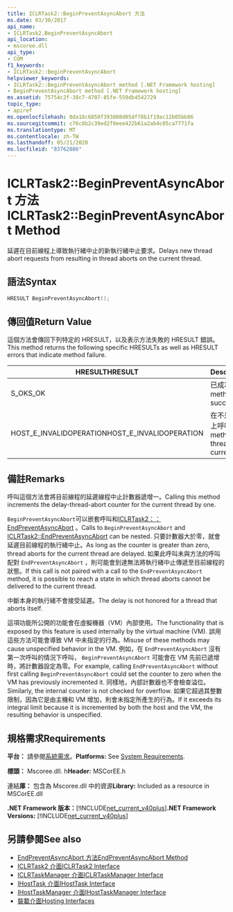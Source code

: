 ```yaml
---
title: ICLRTask2::BeginPreventAsyncAbort 方法
ms.date: 03/30/2017
api_name:
- ICLRTask2.BeginPreventAsyncAbort
api_location:
- mscoree.dll
api_type:
- COM
f1_keywords:
- ICLRTask2::BeginPreventAsyncAbort
helpviewer_keywords:
- ICLRTask2::BeginPreventAsyncAbort method [.NET Framework hosting]
- BeginPreventAsyncAbort method [.NET Framework hosting]
ms.assetid: 75754c2f-38c7-4707-85fe-559db4542729
topic_type:
- apiref
ms.openlocfilehash: 0da18c6850f393808d05dff8b1f19ac12b05bb86
ms.sourcegitcommit: c76c8b2c39ed2f0eee422b61a2ab4c05ca7771fa
ms.translationtype: MT
ms.contentlocale: zh-TW
ms.lasthandoff: 05/21/2020
ms.locfileid: "83762886"
---
```

# <a name="iclrtask2beginpreventasyncabort-method"></a><span data-ttu-id="fc00c-102">ICLRTask2::BeginPreventAsyncAbort 方法</span><span class="sxs-lookup"><span data-stu-id="fc00c-102">ICLRTask2::BeginPreventAsyncAbort Method</span></span>
<span data-ttu-id="fc00c-103">延遲在目前線程上導致執行緒中止的新執行緒中止要求。</span><span class="sxs-lookup"><span data-stu-id="fc00c-103">Delays new thread abort requests from resulting in thread aborts on the current thread.</span></span>  
  
## <a name="syntax"></a><span data-ttu-id="fc00c-104">語法</span><span class="sxs-lookup"><span data-stu-id="fc00c-104">Syntax</span></span>  
  
```cpp  
HRESULT BeginPreventAsyncAbort();  
```  
  
## <a name="return-value"></a><span data-ttu-id="fc00c-105">傳回值</span><span class="sxs-lookup"><span data-stu-id="fc00c-105">Return Value</span></span>  
 <span data-ttu-id="fc00c-106">這個方法會傳回下列特定的 HRESULT，以及表示方法失敗的 HRESULT 錯誤。</span><span class="sxs-lookup"><span data-stu-id="fc00c-106">This method returns the following specific HRESULTs as well as HRESULT errors that indicate method failure.</span></span>  
  
|<span data-ttu-id="fc00c-107">HRESULT</span><span class="sxs-lookup"><span data-stu-id="fc00c-107">HRESULT</span></span>|<span data-ttu-id="fc00c-108">Description</span><span class="sxs-lookup"><span data-stu-id="fc00c-108">Description</span></span>|  
|-------------|-----------------|  
|<span data-ttu-id="fc00c-109">S_OK</span><span class="sxs-lookup"><span data-stu-id="fc00c-109">S_OK</span></span>|<span data-ttu-id="fc00c-110">已成功完成命令。</span><span class="sxs-lookup"><span data-stu-id="fc00c-110">The method completed successfully.</span></span>|  
|<span data-ttu-id="fc00c-111">HOST_E_INVALIDOPERATION</span><span class="sxs-lookup"><span data-stu-id="fc00c-111">HOST_E_INVALIDOPERATION</span></span>|<span data-ttu-id="fc00c-112">在不是目前線程的執行緒上呼叫方法。</span><span class="sxs-lookup"><span data-stu-id="fc00c-112">The method was called on a thread which is not the current thread.</span></span>|  
  
## <a name="remarks"></a><span data-ttu-id="fc00c-113">備註</span><span class="sxs-lookup"><span data-stu-id="fc00c-113">Remarks</span></span>  
 <span data-ttu-id="fc00c-114">呼叫這個方法會將目前線程的延遲線程中止計數器遞增一。</span><span class="sxs-lookup"><span data-stu-id="fc00c-114">Calling this method increments the delay-thread-abort counter for the current thread by one.</span></span>  
  
 <span data-ttu-id="fc00c-115">`BeginPreventAsyncAbort`可以嵌套呼叫和[ICLRTask2：： EndPreventAsyncAbort](iclrtask2-endpreventasyncabort-method.md) 。</span><span class="sxs-lookup"><span data-stu-id="fc00c-115">Calls to `BeginPreventAsyncAbort` and [ICLRTask2::EndPreventAsyncAbort](iclrtask2-endpreventasyncabort-method.md) can be nested.</span></span> <span data-ttu-id="fc00c-116">只要計數器大於零，就會延遲目前線程的執行緒中止。</span><span class="sxs-lookup"><span data-stu-id="fc00c-116">As long as the counter is greater than zero, thread aborts for the current thread are delayed.</span></span> <span data-ttu-id="fc00c-117">如果此呼叫未與方法的呼叫配對 `EndPreventAsyncAbort` ，則可能會到達無法將執行緒中止傳遞至目前線程的狀態。</span><span class="sxs-lookup"><span data-stu-id="fc00c-117">If this call is not paired with a call to the `EndPreventAsyncAbort` method, it is possible to reach a state in which thread aborts cannot be delivered to the current thread.</span></span>  
  
 <span data-ttu-id="fc00c-118">中斷本身的執行緒不會接受延遲。</span><span class="sxs-lookup"><span data-stu-id="fc00c-118">The delay is not honored for a thread that aborts itself.</span></span>  
  
 <span data-ttu-id="fc00c-119">這項功能所公開的功能會在虛擬機器（VM）內部使用。</span><span class="sxs-lookup"><span data-stu-id="fc00c-119">The functionality that is exposed by this feature is used internally by the virtual machine (VM).</span></span> <span data-ttu-id="fc00c-120">誤用這些方法可能會導致 VM 中未指定的行為。</span><span class="sxs-lookup"><span data-stu-id="fc00c-120">Misuse of these methods may cause unspecified behavior in the VM.</span></span> <span data-ttu-id="fc00c-121">例如，在 `EndPreventAsyncAbort` 沒有第一次呼叫的情況下呼叫， `BeginPreventAsyncAbort` 可能會在 VM 先前已遞增時，將計數器設定為零。</span><span class="sxs-lookup"><span data-stu-id="fc00c-121">For example, calling `EndPreventAsyncAbort` without first calling `BeginPreventAsyncAbort` could set the counter to zero when the VM has previously incremented it.</span></span> <span data-ttu-id="fc00c-122">同樣地，內部計數器也不會檢查溢位。</span><span class="sxs-lookup"><span data-stu-id="fc00c-122">Similarly, the internal counter is not checked for overflow.</span></span> <span data-ttu-id="fc00c-123">如果它超過其整數限制，因為它是由主機和 VM 增加，則會未指定所產生的行為。</span><span class="sxs-lookup"><span data-stu-id="fc00c-123">If it exceeds its integral limit because it is incremented by both the host and the VM, the resulting behavior is unspecified.</span></span>  
  
## <a name="requirements"></a><span data-ttu-id="fc00c-124">規格需求</span><span class="sxs-lookup"><span data-stu-id="fc00c-124">Requirements</span></span>  
 <span data-ttu-id="fc00c-125">**平台：** 請參閱[系統需求](../../get-started/system-requirements.md)。</span><span class="sxs-lookup"><span data-stu-id="fc00c-125">**Platforms:** See [System Requirements](../../get-started/system-requirements.md).</span></span>  
  
 <span data-ttu-id="fc00c-126">**標頭：** Mscoree.dll. h</span><span class="sxs-lookup"><span data-stu-id="fc00c-126">**Header:** MSCorEE.h</span></span>  
  
 <span data-ttu-id="fc00c-127">連結**庫：** 包含為 Mscoree.dll 中的資源</span><span class="sxs-lookup"><span data-stu-id="fc00c-127">**Library:** Included as a resource in MSCorEE.dll</span></span>  
  
 <span data-ttu-id="fc00c-128">**.NET Framework 版本：**[!INCLUDE[net_current_v40plus](../../../../includes/net-current-v40plus-md.md)]</span><span class="sxs-lookup"><span data-stu-id="fc00c-128">**.NET Framework Versions:** [!INCLUDE[net_current_v40plus](../../../../includes/net-current-v40plus-md.md)]</span></span>  
  
## <a name="see-also"></a><span data-ttu-id="fc00c-129">另請參閱</span><span class="sxs-lookup"><span data-stu-id="fc00c-129">See also</span></span>

- [<span data-ttu-id="fc00c-130">EndPreventAsyncAbort 方法</span><span class="sxs-lookup"><span data-stu-id="fc00c-130">EndPreventAsyncAbort Method</span></span>](iclrtask2-endpreventasyncabort-method.md)
- [<span data-ttu-id="fc00c-131">ICLRTask2 介面</span><span class="sxs-lookup"><span data-stu-id="fc00c-131">ICLRTask2 Interface</span></span>](iclrtask2-interface.md)
- [<span data-ttu-id="fc00c-132">ICLRTaskManager 介面</span><span class="sxs-lookup"><span data-stu-id="fc00c-132">ICLRTaskManager Interface</span></span>](iclrtaskmanager-interface.md)
- [<span data-ttu-id="fc00c-133">IHostTask 介面</span><span class="sxs-lookup"><span data-stu-id="fc00c-133">IHostTask Interface</span></span>](ihosttask-interface.md)
- [<span data-ttu-id="fc00c-134">IHostTaskManager 介面</span><span class="sxs-lookup"><span data-stu-id="fc00c-134">IHostTaskManager Interface</span></span>](ihosttaskmanager-interface.md)
- [<span data-ttu-id="fc00c-135">裝載介面</span><span class="sxs-lookup"><span data-stu-id="fc00c-135">Hosting Interfaces</span></span>](hosting-interfaces.md)
